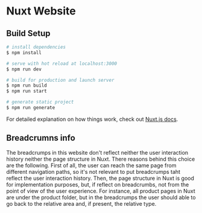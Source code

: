 # Nuxt Website

## Build Setup

```bash
# install dependencies
$ npm install

# serve with hot reload at localhost:3000
$ npm run dev

# build for production and launch server
$ npm run build
$ npm run start

# generate static project
$ npm run generate
```

For detailed explanation on how things work, check out [Nuxt.js docs](https://nuxtjs.org).

## Breadcrumns info

The breadcrumps in this website don't reflect neither the user interaction history neither the page structure in Nuxt. There reasons behind this choice are the following.
First of all, the user can reach the same page from different navigation paths, so it's not relevant to put breadcrumps taht reflect the user interaction history.
Then, the page structure in Nuxt is good for implementation purposes, but, if reflect on breadcrumbs, not from the point of view of the user experience. For instance, all product pages in Nuxt are under the product folder, but in the breadcrumps the user should able to go back to the relative area and, if present, the relative type.
